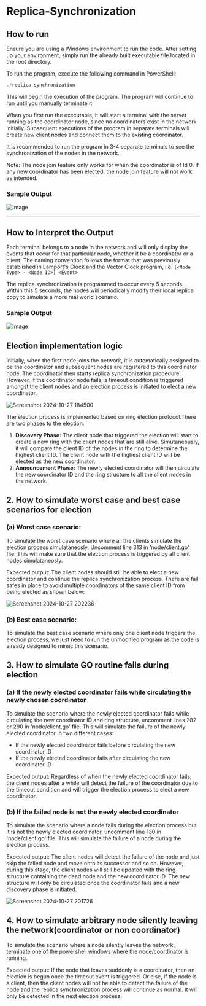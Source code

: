 # Replica-Synchronization

## How to run

Ensure you are using a Windows environment to run the code. After setting up your environment, simply run the already built executable file located in the root directory.

To run the program, execute the following command in PowerShell:

```powershell
./replica-synchronization
```

This will begin the execution of the program. The program will continue to run until you manually terminate it.

When you first run the executable, it will start a terminal with the server running as the coordinator node, since no coordinators exist in the network initially. Subsequent executions of the program in separate terminals will create new client nodes and connect them to the existing coordinator.

It is recommended to run the program in 3-4 separate terminals to see the synchronization of the nodes in the network.

Note: The node join feature only works for when the coordinator is of Id 0. If any new coordinator has been elected, the node join feature will not work as intended.

### Sample Output

![image](https://github.com/user-attachments/assets/2af67bb8-9611-495a-9a5d-97223a7835b2)

---

## How to Interpret the Output

Each terminal belongs to a node in the network and will only display the events that occur for that particular node, whether it be a coordinator or a client. The naming convention follows the format that was previously established in Lamport's Clock and the Vector Clock program, i.e. `[<Node Type> - <Node ID>] <Event>`

The replica synchronization is programmed to occur every 5 seconds. Within this 5 seconds, the nodes will periodically modify their local replica copy to simulate a more real world scenario.

### Sample Output

![image](https://github.com/user-attachments/assets/db906d48-bc7c-4d41-a2de-b139c53240e6)

## Election implementation logic

Initially, when the first node joins the network, it is automatically assigned to be the coordinator and subsequent nodes are registered to this coordinator node. The coordinator then starts replica synchronization procedure. However, if the coordinator node fails, a timeout condition is triggered amongst the client nodes and an election process is initiated to elect a new coordinator.

![Screenshot 2024-10-27 184500](https://github.com/user-attachments/assets/2afa1dab-9c23-474f-9308-3cfd57949527)

The election process is implemented based on ring election protocol.There are two phases to the election:
1. **Discovery Phase:** The client node that triggered the election will start to create a new ring with the client nodes that are still alive. Simutaneously, it will compare the client ID of the nodes in the ring to determine the highest client ID. The client node with the highest client ID will be elected as the new coordinator.
2. **Announcement Phase:** The newly elected coordinator will then circulate the new coordinator ID and the ring structure to all the client nodes in the network. 

## 2. How to simulate worst case and best case scenarios for election

### (a) Worst case scenario:

To simulate the worst case scenario where all the clients simulate the election process simulataneosly, Uncomment line 313 in 'node/client.go' file. This will make sure that the election process is triggered by all client nodes simulataneosly.

Expected output: The client nodes should still be able to elect a new coordinator and continue the replica synchronization process. There are fail safes in place to avoid multiple coordinators of the same client ID from being elected as shown below:

![Screenshot 2024-10-27 202236](https://github.com/user-attachments/assets/3b56fd5c-4a79-45d6-8450-f349c78a12c3)

### (b) Best case scenario:

To simulate the best case scenario where only one client node triggers the election process, we just need to run the unmodified program as the code is already designed to mimic this scenario.

## 3. How to simulate GO routine fails during election 

### (a) If the newly elected coordinator fails while circulating the newly chosen coordinator

To simulate the scenario where the newly elected coordinator fails while circulating the new coordinator ID and ring structure, uncomment lines 282 or 290 in 'node/client.go' file. This will simulate the failure of the newly elected coordinator in two different cases:
- If the newly elected coordinator fails before circulating the new coordinator ID
- If the newly elected coordinator fails after circulating the new coordinator ID

Expected output: Regardless of when the newly elected coordinator fails, the client nodes after a while will detect the failure of the coordinator due to the timeout condition and will trigger the election process to elect a new coordinator.

### (b) If the failed node is not the newly elected coordinator

To simulate the scenario where a node fails during the election process but it is not the newly elected coordinator, uncomment line 130 in 'node/client.go' file. This will simulate the failure of a node during the election process.

Expected output: The client nodes will detect the failure of the node and just skip the failed node and move onto its successor and so on. However, during this stage, the client nodes will still be updated with the ring structure containing the dead node and the new coordinator ID. The new structure will only be circulated once the coordinator fails and a new discovery phase is initiated.

![Screenshot 2024-10-27 201726](https://github.com/user-attachments/assets/31a9fd0a-3d51-43e0-a43c-3d86a4818210)

## 4. How to simulate arbitrary node silently leaving the network(coordinator or non coordinator)

To simulate the scenario where a node silently leaves the network, terminate one of the powershell windows where the node/coordinator is running.

Expected output: If the node that leaves suddenly is a coordinator, then an election is begun once the timeout event is triggered. Or else, if the node is a client, then the client nodes will not be able to detect the failure of the node and the replica synchronization process will continue as normal. It will only be detected in the next election process.
